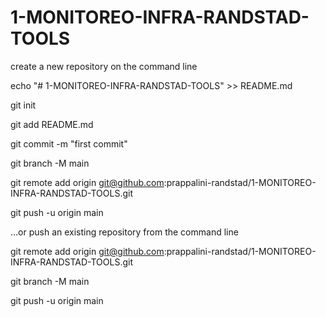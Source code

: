 # 1-MONITOREO-INFRA-RANDSTAD-TOOLS

create a new repository on the command line

echo "# 1-MONITOREO-INFRA-RANDSTAD-TOOLS" >> README.md

git init

git add README.md

git commit -m "first commit"

git branch -M main

git remote add origin git@github.com:prappalini-randstad/1-MONITOREO-INFRA-RANDSTAD-TOOLS.git

git push -u origin main


…or push an existing repository from the command line

git remote add origin git@github.com:prappalini-randstad/1-MONITOREO-INFRA-RANDSTAD-TOOLS.git

git branch -M main

git push -u origin main


